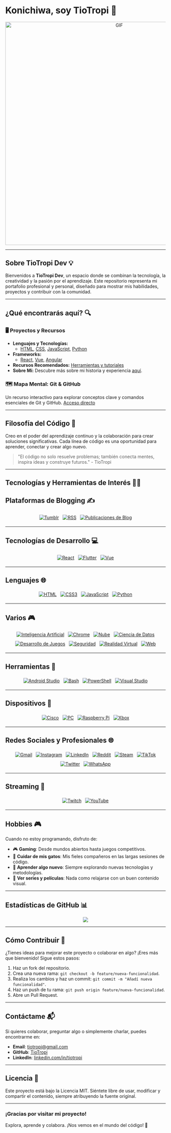 # Konichiwa, soy TioTropi 👋

<div align="center">
<img hight="300" width="700" alt="GIF" align="center" src="https://media.giphy.com/media/3o7TKtdZt8fIcXP8vG/giphy.gif">
</div>

---

## Sobre TioTropi Dev 💡

Bienvenidos a **TioTropi Dev**, un espacio donde se combinan la tecnología, la creatividad y la pasión por el aprendizaje. Este repositorio representa mi portafolio profesional y personal, diseñado para mostrar mis habilidades, proyectos y contribuir con la comunidad.

---

## ¿Qué encontrarás aquí? 🔍

### 🖥️ Proyectos y Recursos
- **Lenguajes y Tecnologías:**
  - [HTML](lenguajes/html.html), [CSS](lenguajes/css.html), [JavaScript](lenguajes/javascript.html), [Python](lenguajes/python.html)
- **Frameworks:**
  - [React](frameworks/react.html), [Vue](frameworks/vue.html), [Angular](frameworks/angular.html)
- **Recursos Recomendados:** [Herramientas y tutoriales](recursos.html)
- **Sobre Mí:** Descubre más sobre mi historia y experiencia [aquí](sobre_mi.html).

### 🗺️ Mapa Mental: Git & GitHub
Un recurso interactivo para explorar conceptos clave y comandos esenciales de Git y GitHub.
[Acceso directo](mapa-mental.html)

---

## Filosofía del Código 🌟

Creo en el poder del aprendizaje continuo y la colaboración para crear soluciones significativas. Cada línea de código es una oportunidad para aprender, conectar y crear algo nuevo.

> "El código no solo resuelve problemas; también conecta mentes, inspira ideas y construye futuros." - TioTropi

---

## Tecnologías y Herramientas de Interés 👨‍💻


## Plataformas de Blogging ✍️
<p align="center">
  <a href="#"><img src="svg/blogs/tumblr.svg" alt="Tumblr" style="vertical-align:top; margin:6px 4px"></a>
  <a href="#"><img src="svg/blogs/rss.svg" alt="RSS" style="vertical-align:top; margin:6px 4px"></a>
  <a href="#"><img src="svg/blogs/blog_posts.svg" alt="Publicaciones de Blog" style="vertical-align:top; margin:6px 4px"></a>
</p>

---

## Tecnologías de Desarrollo 💻
<p align="center">
  <a href="#"><img src="svg/dev/frameworks/react.svg" alt="React" style="vertical-align:top; margin:6px 4px"></a>
  <a href="#"><img src="svg/dev/frameworks/flutter.svg" alt="Flutter" style="vertical-align:top; margin:6px 4px"></a>
  <a href="#"><img src="svg/dev/frameworks/vue.svg" alt="Vue" style="vertical-align:top; margin:6px 4px"></a>
</p>

---

## Lenguajes 🌐
<p align="center">
  <a href="#"><img src="svg/dev/languages/html.svg" alt="HTML" style="vertical-align:top; margin:6px 4px"></a>
  <a href="#"><img src="svg/dev/languages/css3.svg" alt="CSS3" style="vertical-align:top; margin:6px 4px"></a>
  <a href="#"><img src="svg/dev/languages/js.svg" alt="JavaScript" style="vertical-align:top; margin:6px 4px"></a>
  <a href="#"><img src="svg/dev/languages/python.svg" alt="Python" style="vertical-align:top; margin:6px 4px"></a>
</p>

---

## Varios 🎮
<p align="center">
  <a href="#"><img src="svg/dev/misc/ai.svg" alt="Inteligencia Artificial" style="vertical-align:top; margin:6px 4px"></a>
  <a href="#"><img src="svg/dev/misc/chrome.svg" alt="Chrome" style="vertical-align:top; margin:6px 4px"></a>
  <a href="#"><img src="svg/dev/misc/cloud.svg" alt="Nube" style="vertical-align:top; margin:6px 4px"></a>
  <a href="#"><img src="svg/dev/misc/datascience.svg" alt="Ciencia de Datos" style="vertical-align:top; margin:6px 4px"></a>
  <a href="#"><img src="svg/dev/misc/gamedev.svg" alt="Desarrollo de Juegos" style="vertical-align:top; margin:6px 4px"></a>
  <a href="#"><img src="svg/dev/misc/security.svg" alt="Seguridad" style="vertical-align:top; margin:6px 4px"></a>
  <a href="#"><img src="svg/dev/misc/vr.svg" alt="Realidad Virtual" style="vertical-align:top; margin:6px 4px"></a>
  <a href="#"><img src="svg/dev/misc/web.svg" alt="Web" style="vertical-align:top; margin:6px 4px"></a>
</p>

---

## Herramientas 🔧
<p align="center">
  <a href="#"><img src="svg/dev/tools/android_studio.svg" alt="Android Studio" style="vertical-align:top; margin:6px 4px"></a>
  <a href="#"><img src="svg/dev/tools/bash.svg" alt="Bash" style="vertical-align:top; margin:6px 4px"></a>
  <a href="#"><img src="svg/dev/tools/powershell.svg" alt="PowerShell" style="vertical-align:top; margin:6px 4px"></a>
  <a href="#"><img src="svg/dev/tools/visualstudio.svg" alt="Visual Studio" style="vertical-align:top; margin:6px 4px"></a>
</p>

---

## Dispositivos 📱
<p align="center">
  <a href="#"><img src="svg/devices/cisco.svg" alt="Cisco" style="vertical-align:top; margin:6px 4px"></a>
  <a href="#"><img src="svg/devices/pc.svg" alt="PC" style="vertical-align:top; margin:6px 4px"></a>
  <a href="#"><img src="svg/devices/raspberrypi.svg" alt="Raspberry Pi" style="vertical-align:top; margin:6px 4px"></a>
  <a href="#"><img src="svg/devices/xbox.svg" alt="Xbox" style="vertical-align:top; margin:6px 4px"></a>
</p>

---

## Redes Sociales y Profesionales 🌐
<p align="center">
  <a href="#"><img src="svg/social/gmail.svg" alt="Gmail" style="vertical-align:top; margin:6px 4px"></a>
  <a href="#"><img src="svg/social/instagram.svg" alt="Instagram" style="vertical-align:top; margin:6px 4px"></a>
  <a href="#"><img src="svg/social/linkedin.svg" alt="LinkedIn" style="vertical-align:top; margin:6px 4px"></a>
  <a href="#"><img src="svg/social/reddit.svg" alt="Reddit" style="vertical-align:top; margin:6px 4px"></a>
  <a href="#"><img src="svg/social/steam.svg" alt="Steam" style="vertical-align:top; margin:6px 4px"></a>
  <a href="#"><img src="svg/social/tiktok.svg" alt="TikTok" style="vertical-align:top; margin:6px 4px"></a>
  <a href="#"><img src="svg/social/twitter.svg" alt="Twitter" style="vertical-align:top; margin:6px 4px"></a>
  <a href="#"><img src="svg/social/whatsapp.svg" alt="WhatsApp" style="vertical-align:top; margin:6px 4px"></a>
</p>

---

## Streaming 🎥
<p align="center">
  <a href="#"><img src="svg/streaming/twitch.svg" alt="Twitch" style="vertical-align:top; margin:6px 4px"></a>
  <a href="#"><img src="svg/streaming/youtube.svg" alt="YouTube" style="vertical-align:top; margin:6px 4px"></a>
</p>



<!-- For more icons please follow  https://github.com/MikeCodesDotNET/ColoredBadges -->


---

## Hobbies 🎮

Cuando no estoy programando, disfruto de:
- 🎮 **Gaming**: Desde mundos abiertos hasta juegos competitivos.
- 🐾 **Cuidar de mis gatos**: Mis fieles compañeros en las largas sesiones de código.
- 📖 **Aprender algo nuevo**: Siempre explorando nuevas tecnologías y metodologías.
- 🍿 **Ver series y películas**: Nada como relajarse con un buen contenido visual.

---

## Estadísticas de GitHub 📊

<p align="center">
  <img src="https://github-readme-stats.vercel.app/api?username=TioTropi&&show_icons=true&theme=radical"/>
</p>

---

## Cómo Contribuir 🤝

¿Tienes ideas para mejorar este proyecto o colaborar en algo? ¡Eres más que bienvenido! Sigue estos pasos:

1. Haz un fork del repositorio.
2. Crea una nueva rama: `git checkout -b feature/nueva-funcionalidad`.
3. Realiza los cambios y haz un commit: `git commit -m "Añadí nueva funcionalidad"`.
4. Haz un push de tu rama: `git push origin feature/nueva-funcionalidad`.
5. Abre un Pull Request.

---

## Contáctame 📬

Si quieres colaborar, preguntar algo o simplemente charlar, puedes encontrarme en:
- **Email**: [tiotropi@gmail.com](mailto:tiotropi@gmail.com)
- **GitHub**: [TioTropi](https://github.com/TioTropi)
- **LinkedIn**: [linkedin.com/in/tiotropi](https://linkedin.com/in/tiotropi)

---

## Licencia 📜

Este proyecto está bajo la Licencia MIT. Siéntete libre de usar, modificar y compartir el contenido, siempre atribuyendo la fuente original.

---

### ¡Gracias por visitar mi proyecto!
Explora, aprende y colabora. ¡Nos vemos en el mundo del código! 🚀
